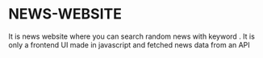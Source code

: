 # NEWS-WEBSITE
 It is news website where you can search random news with keyword . It is only a frontend UI made in javascript and fetched news data from an API
